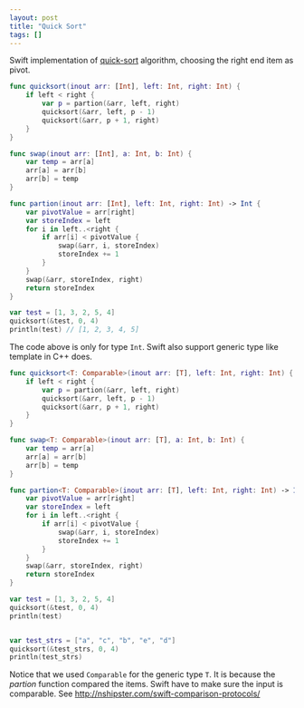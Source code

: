 ```yaml
---
layout: post
title: "Quick Sort"
tags: []
---
```


Swift implementation of [quick-sort](http://en.wikipedia.org/wiki/Quicksort)
algorithm, choosing the right end item as pivot.

```swift
func quicksort(inout arr: [Int], left: Int, right: Int) {
	if left < right {
		var p = partion(&arr, left, right)
		quicksort(&arr, left, p - 1)
		quicksort(&arr, p + 1, right)
	}
}

func swap(inout arr: [Int], a: Int, b: Int) {
	var temp = arr[a]
	arr[a] = arr[b]
	arr[b] = temp
}

func partion(inout arr: [Int], left: Int, right: Int) -> Int {
	var pivotValue = arr[right]
	var storeIndex = left
	for i in left..<right {
		if arr[i] < pivotValue {
			swap(&arr, i, storeIndex)
			storeIndex += 1
		}
	}
	swap(&arr, storeIndex, right)
	return storeIndex
}

var test = [1, 3, 2, 5, 4]
quicksort(&test, 0, 4)
println(test) // [1, 2, 3, 4, 5]
```

The code above is only for type `Int`. Swift also support generic type like
template in C++ does.

```swift
func quicksort<T: Comparable>(inout arr: [T], left: Int, right: Int) {
	if left < right {
		var p = partion(&arr, left, right)
		quicksort(&arr, left, p - 1)
		quicksort(&arr, p + 1, right)
	}
}

func swap<T: Comparable>(inout arr: [T], a: Int, b: Int) {
	var temp = arr[a]
	arr[a] = arr[b]
	arr[b] = temp
}

func partion<T: Comparable>(inout arr: [T], left: Int, right: Int) -> Int {
	var pivotValue = arr[right]
	var storeIndex = left
	for i in left..<right {
		if arr[i] < pivotValue {
			swap(&arr, i, storeIndex)
			storeIndex += 1
		}
	}
	swap(&arr, storeIndex, right)
	return storeIndex
}

var test = [1, 3, 2, 5, 4]
quicksort(&test, 0, 4)
println(test)


var test_strs = ["a", "c", "b", "e", "d"]
quicksort(&test_strs, 0, 4)
println(test_strs)
```

Notice that we used `Comparable` for the generic type `T`. It is because the
*partion* function compared the items. Swift have to make sure the input is
comparable. See http://nshipster.com/swift-comparison-protocols/
